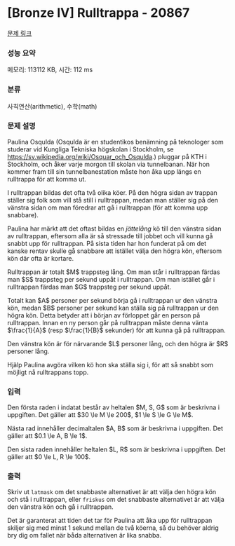 # [Bronze IV] Rulltrappa - 20867 

[문제 링크](https://www.acmicpc.net/problem/20867) 

### 성능 요약

메모리: 113112 KB, 시간: 112 ms

### 분류

사칙연산(arithmetic), 수학(math)

### 문제 설명

<p>Paulina Osqulda (Osqulda är en studentikos benämning på teknologer som studerar vid Kungliga Tekniska högskolan i Stockholm, se <a href="https://sv.wikipedia.org/wiki/Osquar_och_Osqulda">https://sv.wikipedia.org/wiki/Osquar_och_Osqulda</a>.) pluggar på KTH i Stockholm, och åker varje morgon till skolan via tunnelbanan. När hon kommer fram till sin tunnelbanestation måste hon åka upp längs en rulltrappa för att komma ut.</p>

<p>I rulltrappan bildas det ofta två olika köer. På den högra sidan av trappan ställer sig folk som vill stå still i rulltrappan, medan man ställer sig på den vänstra sidan om man föredrar att gå i rulltrappan (för att komma upp snabbare).</p>

<p>Paulina har märkt att det oftast bildas en <em>jättelång</em> kö till den vänstra sidan av rulltrappan, eftersom alla är så stressade till jobbet och vill kunna gå snabbt upp för rulltrappan. På sista tiden har hon funderat på om det kanske rentav skulle gå snabbare att istället välja den högra kön, eftersom kön där ofta är kortare.</p>

<p>Rulltrappan är totalt $M$ trappsteg lång. Om man står i rulltrappan färdas man $S$ trappsteg per sekund uppåt i rulltrappan. Om man istället går i rulltrappan färdas man $G$ trappsteg per sekund uppåt.</p>

<p>Totalt kan $A$ personer per sekund börja gå i rulltrappan ur den vänstra kön, medan $B$ personer per sekund kan ställa sig på rulltrappan ur den högra kön. Detta betyder att i början av förloppet går en person på rulltrappan. Innan en ny person går på rulltrappan måste denna vänta $\frac{1}{A}$ (resp $\frac{1}{B}$ sekunder) för att kunna gå på rulltrappan.</p>

<p>Den vänstra kön är för närvarande $L$ personer lång, och den högra är $R$ personer lång.</p>

<p>Hjälp Paulina avgöra vilken kö hon ska ställa sig i, för att så snabbt som möjligt nå rulltrappans topp.</p>

### 입력 

 <p>Den första raden i indatat består av heltalen $M, S, G$ som är beskrivna i uppgiften. Det gäller att $30 \le M \le 200$, $1 \le S \le G \le M$.</p>

<p>Nästa rad innehåller decimaltalen $A, B$ som är beskrivna i uppgiften. Det gäller att $0.1 \le A, B \le 1$.</p>

<p>Den sista raden innehåller heltalen $L, R$ som är beskrivna i uppgiften. Det gäller att $0 \le L, R \le 100$.</p>

### 출력 

 <p>Skriv ut <code>latmask</code> om det snabbaste alternativet är att välja den högra kön och stå i rulltrappan, eller <code>friskus</code> om det snabbaste alternativet är att välja den vänstra kön och gå i rulltrappan.</p>

<p>Det är garanterat att tiden det tar för Paulina att åka upp för rulltrappan skiljer sig med minst 1 sekund mellan de två köerna, så du behöver aldrig bry dig om fallet när båda alternativen är lika snabba.</p>

